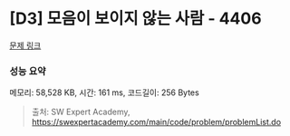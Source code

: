 # [D3] 모음이 보이지 않는 사람 - 4406 

[문제 링크](https://swexpertacademy.com/main/code/problem/problemDetail.do?contestProbId=AWNcD_66pUEDFAV8) 

### 성능 요약

메모리: 58,528 KB, 시간: 161 ms, 코드길이: 256 Bytes



> 출처: SW Expert Academy, https://swexpertacademy.com/main/code/problem/problemList.do